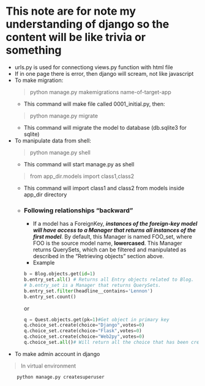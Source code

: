 # This note are for note my understanding of django so the content will be like trivia or something

- urls.py is used for connectiong views.py function with html file
- If in one page there is error, then django will scream, not like javascript
- To make migration:
    > python manage.py makemigrations name-of-target-app
    - This command will make file called 0001_initial.py, then:
    > python manage.py migrate
    - This command will migrate the model to database (db.sqlite3 for sqlite)
- To manipulate data from shell:
    > python manage.py shell
    - This command will start manage.py as shell
    > from app_dir.models import class1,class2
    - This command will import class1 and class2 from models inside app_dir directory
    - ### Following relationships “backward”
        - If a model has a ForeignKey, ***instances of the foreign-key model will have access to a Manager that returns all instances of the first model***. By default, this Manager is named FOO_set, where FOO is the source model name, **lowercased**. This Manager returns QuerySets, which can be filtered and manipulated as described in the “Retrieving objects” section above.
        - Example
        ```python
        b = Blog.objects.get(id=1)
        b.entry_set.all() # Returns all Entry objects related to Blog.
        # b.entry_set is a Manager that returns QuerySets.
        b.entry_set.filter(headline__contains='Lennon')
        b.entry_set.count()
        ```
        or
        ```python
        q = Quest.objects.get(pk=1)#Get object in primary key
        q.choice_set.create(choice="Django",votes=0)
        q.choice_set.create(choice="Flask",votes=0)
        q.choice_set.create(choice="Web2py",votes=0)
        q.choice_set.all()# Will return all the choice that has been created
        ```
- To make admin account in django
> In virtual environment
```cmd
    python manage.py createsuperuser
```
